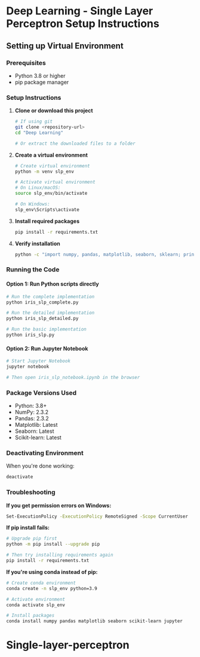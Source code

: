 # Deep Learning - Single Layer Perceptron Setup Instructions

## Setting up Virtual Environment

### Prerequisites
- Python 3.8 or higher
- pip package manager

### Setup Instructions

1. **Clone or download this project**
   ```bash
   # If using git
   git clone <repository-url>
   cd "Deep Learning"
   
   # Or extract the downloaded files to a folder
   ```

2. **Create a virtual environment**
   ```bash
   # Create virtual environment
   python -m venv slp_env
   
   # Activate virtual environment
   # On Linux/macOS:
   source slp_env/bin/activate
   
   # On Windows:
   slp_env\Scripts\activate
   ```

3. **Install required packages**
   ```bash
   pip install -r requirements.txt
   ```

4. **Verify installation**
   ```bash
   python -c "import numpy, pandas, matplotlib, seaborn, sklearn; print('All packages installed successfully!')"
   ```

### Running the Code

#### Option 1: Run Python scripts directly
```bash
# Run the complete implementation
python iris_slp_complete.py

# Run the detailed implementation
python iris_slp_detailed.py

# Run the basic implementation
python iris_slp.py
```

#### Option 2: Run Jupyter Notebook
```bash
# Start Jupyter Notebook
jupyter notebook

# Then open iris_slp_notebook.ipynb in the browser
```

### Package Versions Used
- Python: 3.8+
- NumPy: 2.3.2
- Pandas: 2.3.2
- Matplotlib: Latest
- Seaborn: Latest
- Scikit-learn: Latest

### Deactivating Environment
When you're done working:
```bash
deactivate
```

### Troubleshooting

**If you get permission errors on Windows:**
```bash
Set-ExecutionPolicy -ExecutionPolicy RemoteSigned -Scope CurrentUser
```

**If pip install fails:**
```bash
# Upgrade pip first
python -m pip install --upgrade pip

# Then try installing requirements again
pip install -r requirements.txt
```

**If you're using conda instead of pip:**
```bash
# Create conda environment
conda create -n slp_env python=3.9

# Activate environment
conda activate slp_env

# Install packages
conda install numpy pandas matplotlib seaborn scikit-learn jupyter
```
# Single-layer-perceptron

